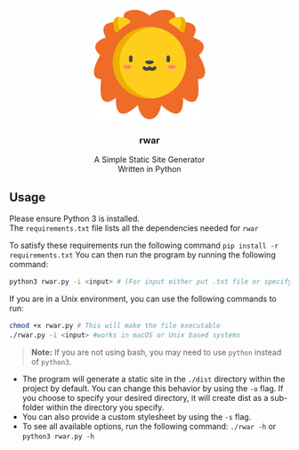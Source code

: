 <!-- PROJECT LOGO -->
<br />
<div align="center">

  <img src="./logo/lion.png" alt="Logo" width="200" height="200">

<h3 align="center">rwar</h3>
  <p align="center">
    A Simple Static Site Generator  <br> Written in Python
    <br />
    </a>
  </p>
</div>

## Usage

Please ensure Python 3 is installed.\
The `requirements.txt` file lists all the dependencies needed for `rwar`

To satisfy these requirements run the following command `pip install -r requirements.txt`
 You can then run the program by running the following command:

```bash
python3 rwar.py -i <input> # (For input either put .txt file or specify the directory containing txt files)
```

If you are in a Unix environment, you can use the following commands to run:

```bash
chmod +x rwar.py # This will make the file executable
./rwar.py -i <input> #works in macOS or Unix based systems
```

> **Note:** If you are not using bash, you may need to use `python` instead of `python3`.

- The program will generate a static site in the `./dist` directory within the project by default. You can change this behavior by using the `-o` flag. If you choose to specify your desired directory, it will create dist as a sub-folder within the directory you specify.
- You can also provide a custom stylesheet by using the `-s` flag.
- To see all available options, run the following command: `./rwar -h` or `python3 rwar.py -h`
